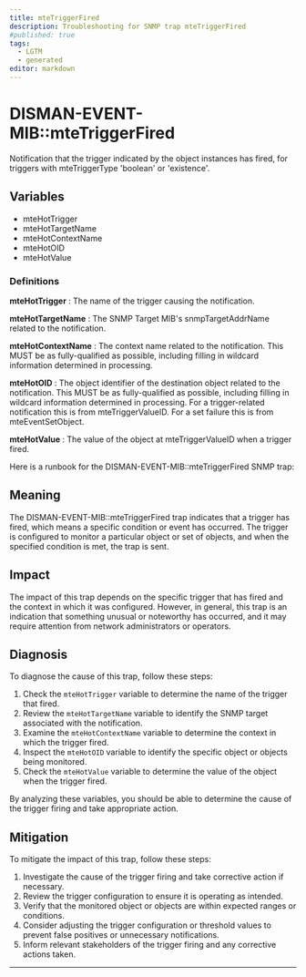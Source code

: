 ```yaml
---
title: mteTriggerFired
description: Troubleshooting for SNMP trap mteTriggerFired
#published: true
tags:
  - LGTM
  - generated
editor: markdown
---
```


# DISMAN-EVENT-MIB::mteTriggerFired 

Notification that the trigger indicated by the object
instances has fired, for triggers with mteTriggerType
'boolean' or 'existence'. 


## Variables


  - mteHotTrigger
  - mteHotTargetName
  - mteHotContextName
  - mteHotOID
  - mteHotValue 

### Definitions 


**mteHotTrigger** 
: The name of the trigger causing the notification. 

**mteHotTargetName** 
: The SNMP Target MIB's snmpTargetAddrName related to the
notification. 

**mteHotContextName** 
: The context name related to the notification.  This MUST be as
fully-qualified as possible, including filling in wildcard
information determined in processing. 

**mteHotOID** 
: The object identifier of the destination object related to the
notification.  This MUST be as fully-qualified as possible,
including filling in wildcard information determined in
processing.
For a trigger-related notification this is from
mteTriggerValueID.
For a set failure this is from mteEventSetObject. 

**mteHotValue** 
: The value of the object at mteTriggerValueID when a
trigger fired. 


Here is a runbook for the DISMAN-EVENT-MIB::mteTriggerFired SNMP trap:

## Meaning

The DISMAN-EVENT-MIB::mteTriggerFired trap indicates that a trigger has fired, which means a specific condition or event has occurred. The trigger is configured to monitor a particular object or set of objects, and when the specified condition is met, the trap is sent.

## Impact

The impact of this trap depends on the specific trigger that has fired and the context in which it was configured. However, in general, this trap is an indication that something unusual or noteworthy has occurred, and it may require attention from network administrators or operators.

## Diagnosis

To diagnose the cause of this trap, follow these steps:

1. Check the `mteHotTrigger` variable to determine the name of the trigger that fired.
2. Review the `mteHotTargetName` variable to identify the SNMP target associated with the notification.
3. Examine the `mteHotContextName` variable to determine the context in which the trigger fired.
4. Inspect the `mteHotOID` variable to identify the specific object or objects being monitored.
5. Check the `mteHotValue` variable to determine the value of the object when the trigger fired.

By analyzing these variables, you should be able to determine the cause of the trigger firing and take appropriate action.

## Mitigation

To mitigate the impact of this trap, follow these steps:

1. Investigate the cause of the trigger firing and take corrective action if necessary.
2. Review the trigger configuration to ensure it is operating as intended.
3. Verify that the monitored object or objects are within expected ranges or conditions.
4. Consider adjusting the trigger configuration or threshold values to prevent false positives or unnecessary notifications.
5. Inform relevant stakeholders of the trigger firing and any corrective actions taken.
---




